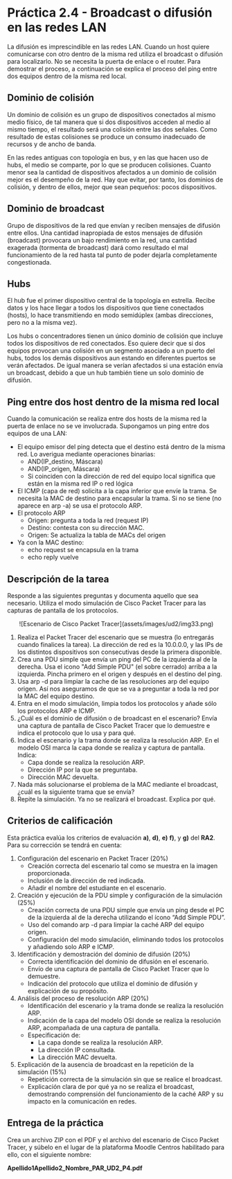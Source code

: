 # Práctica 2.4 - Broadcast o difusión en las redes LAN

La difusión es imprescindible en las redes LAN. Cuando un host quiere comunicarse con otro dentro de la misma red utiliza el broadcast o difusión para localizarlo. No se necesita la puerta de enlace o el router. Para demostrar el proceso, a continuación se explica el proceso del ping entre dos equipos dentro de la misma red local.

## Dominio de colisión

Un dominio de colisión es un grupo de dispositivos conectados al mismo medio físico, de tal manera que si dos dispositivos acceden al medio al mismo tiempo, el resultado será una colisión entre las dos señales. Como resultado de estas colisiones se produce un consumo inadecuado de recursos y de ancho de banda.

En las redes antiguas con topología en bus, y en las que hacen uso de hubs, el medio se comparte, por lo que se producen colisiones. Cuanto menor sea la cantidad de dispositivos afectados a un dominio de colisión mejor es el desempeño de la red.
Hay que evitar, por tanto, los dominios de colisión, y dentro de ellos, mejor que sean pequeños: pocos dispositivos.

## Dominio de broadcast

Grupo de dispositivos de la red que envían y reciben mensajes de difusión entre ellos. Una cantidad inapropiada de estos mensajes de difusión (broadcast) provocara un bajo rendimiento en la red, una cantidad exagerada (tormenta de broadcast) dará como resultado el mal funcionamiento de la red hasta tal punto de poder dejarla completamente congestionada.

## Hubs
El hub fue el primer dispositivo central de la topología en estrella. Recibe datos y los hace llegar a todos los dispositivos que tiene conectados (hosts), lo hace transmitiendo en modo semidúplex (ambas direcciones, pero no a la misma vez).

Los hubs o concentradores tienen un único dominio de colisión que incluye todos los dispositivos de red conectados. Eso quiere decir que si dos equipos provocan una colisión en un segmento asociado a un puerto del hubs, todos los demás dispositivos aun estando en diferentes puertos se verán afectados. De igual manera se verían afectados si una estación envía un broadcast, debido a que un hub también tiene un solo dominio de difusión. 


## Ping entre dos host dentro de la misma red local

Cuando la comunicación se realiza entre dos hosts de la misma red la puerta de enlace no se ve involucrada. Supongamos un ping entre dos equipos de una LAN:

- El equipo emisor del ping detecta que el destino está dentro de la misma red. Lo averigua mediante  operaciones binarias:
    - AND(IP_destino, Máscara) 
    - AND(IP_origen, Máscara)
    - Si coinciden con la dirección de red del equipo local significa que están en la misma red IP o red lógica
- El ICMP (capa de red) solicita a la capa inferior que envíe la trama. Se necesita la MAC de destino para encapsular la trama. Si no se tiene (no aparece en arp -a) se usa el protocolo ARP.
- El protocolo ARP 
    - Origen: pregunta a toda la red (request IP)
    - Destino: contesta con su dirección MAC. 
    - Origen: Se actualiza la tabla de MACs del origen
- Ya con la MAC destino:
    - echo request se encapsula en la trama
    - echo reply vuelve

## Descripción de la tarea

Responde a las siguientes preguntas y documenta aquello que sea necesario. Utiliza el modo simulación de Cisco Packet Tracer para las capturas de pantalla de los protocolos.

<center>![Escenario de Cisco Packet Tracer](assets/images/ud2/img33.png)</center>

1. Realiza el Packet Tracer del escenario que se muestra (lo entregarás cuando finalices la tarea). La dirección de red es la 10.0.0.0, y las IPs de los distintos dispositivos son consecutivas desde la primera disponible.
2. Crea una PDU simple que envía un ping del PC de la izquierda al de la derecha. Usa el icono "Add Simple PDU" (el sobre cerrado) arriba a la izquierda. Pincha primero en el origen y después en el destino del ping.
3. Usa arp -d para limpiar la cache de las resoluciones arp del equipo origen. Así nos aseguramos de que se va a preguntar a toda la red por la MAC del equipo destino.
4. Entra en el modo simulación, limpia todos los protocolos y añade sólo los protocolos ARP e ICMP.
5. ¿Cuál es el dominio de difusión o de broadcast en el escenario? Envía una captura de pantalla de Cisco Packet Tracer que lo demuestre e indica el protocolo que lo usa y para qué.
6. Indica el escenario y la trama donde se realiza la resolución ARP. En el modelo OSI marca la capa donde se realiza y captura de pantalla. Indica:
    - Capa donde se realiza la resolución ARP.
    - Dirección IP por la que se preguntaba.
    - Dirección MAC devuelta.
7. Nada más solucionarse el problema de la MAC mediante el broadcast, ¿cuál es la siguiente trama que se envía?
8. Repite la simulación. Ya no se realizará el broadcast. Explica por qué.

## Criterios de calificación

Esta práctica evalúa los criterios de evaluación **a)**, **d)**, **e)** **f)**, y **g)** del **RA2**. Para su corrección se tendrá en cuenta:

1. Configuración del escenario en Packet Tracer (20%)
    - Creación correcta del escenario tal como se muestra en la imagen proporcionada.
	- Inclusión de la dirección de red indicada.
	- Añadir el nombre del estudiante en el escenario.
2. Creación y ejecución de la PDU simple y configuración de la simulación (25%)
	- Creación correcta de una PDU simple que envía un ping desde el PC de la izquierda al de la derecha utilizando el ícono “Add Simple PDU”.
	- Uso del comando arp -d para limpiar la caché ARP del equipo origen.
	- Configuración del modo simulación, eliminando todos los protocolos y añadiendo solo ARP e ICMP.
3. Identificación y demostración del dominio de difusión (20%)
	- Correcta identificación del dominio de difusión en el escenario.
	- Envío de una captura de pantalla de Cisco Packet Tracer que lo demuestre.
	- Indicación del protocolo que utiliza el dominio de difusión y explicación de su propósito.
4. Análisis del proceso de resolución ARP (20%)
	- Identificación del escenario y la trama donde se realiza la resolución ARP.
	- Indicación de la capa del modelo OSI donde se realiza la resolución ARP, acompañada de una captura de pantalla.
	- Especificación de:
	    - La capa donde se realiza la resolución ARP.
	    - La dirección IP consultada.
	    - La dirección MAC devuelta.
5. Explicación de la ausencia de broadcast en la repetición de la simulación (15%)
	- Repetición correcta de la simulación sin que se realice el broadcast.
	- Explicación clara de por qué ya no se realiza el broadcast, demostrando comprensión del funcionamiento de la caché ARP y su impacto en la comunicación en redes.

## Entrega de la práctica

Crea un archivo ZIP con el PDF y el archivo del escenario de Cisco Packet Tracer, y súbelo en el lugar de la plataforma Moodle Centros habilitado para ello, con el siguiente nombre:

**Apellido1Apellido2_Nombre_PAR_UD2_P4.pdf**

